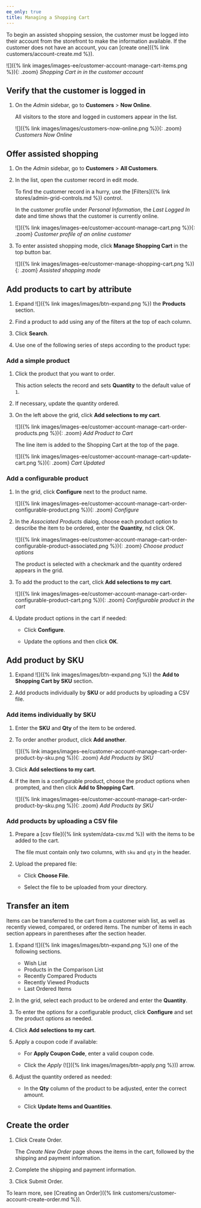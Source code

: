 ```yaml
---
ee_only: true
title: Managing a Shopping Cart
---
```


To begin an assisted shopping session, the customer must be logged into their account from the storefront to make the information available. If the customer does not have an account, you can [create one]({% link customers/account-create.md %}).

![]({% link images/images-ee/customer-account-manage-cart-items.png %}){: .zoom}
_Shopping Cart in in the customer account_

## Verify that the customer is logged in

1. On the _Admin_ sidebar, go to **Customers** > **Now Online**.

   All visitors to the store and logged in customers appear in the list.

   ![]({% link images/images/customers-now-online.png %}){: .zoom}
   _Customers Now Online_

## Offer assisted shopping

1. On the _Admin_ sidebar, go to **Customers** > **All Customers**.

1. In the list, open the customer record in edit mode.

   To find the customer record in a hurry, use the [Filters]({% link stores/admin-grid-controls.md %}) control.

   In the customer profile under _Personal Information_, the _Last Logged In_ date and time shows that the customer is currently online.

   ![]({% link images/images-ee/customer-account-manage-cart.png %}){: .zoom}
   _Customer profile of an online customer_

1. To enter assisted shopping mode, click **Manage Shopping Cart** in the top button bar.

   ![]({% link images/images-ee/customer-manage-shopping-cart.png %}){: .zoom}
   _Assisted shopping mode_

## Add products to cart by attribute

1. Expand ![]({% link images/images/btn-expand.png %}) the **Products** section.

1. Find a product to add using any of the filters at the top of each column.

1. Click **Search**.

1. Use one of the following series of steps according to the product type:

### Add a simple product

1. Click the product that you want to order.

   This action selects the record and sets **Quantity** to the default value of `1`.

1. If necessary, update the quantity ordered.

1. On the left above the grid, click **Add selections to my cart**.

   ![]({% link images/images-ee/customer-account-manage-cart-order-products.png %}){: .zoom}
   _Add Product to Cart_

   The line item is added to the Shopping Cart at the top of the page.

   ![]({% link images/images-ee/customer-account-manage-cart-update-cart.png %}){: .zoom}
   _Cart Updated_

### Add a configurable product

1. In the grid, click **Configure** next to the product name.

   ![]({% link images/images-ee/customer-account-manage-cart-order-configurable-product.png %}){: .zoom}
   _Configure_

1. In the _Associated Products_ dialog, choose each product option to describe the item to be ordered, enter the **Quantity**, nd click <span class="btn">OK<span/>.

   ![]({% link images/images-ee/customer-account-manage-cart-order-configurable-product-associated.png %}){: .zoom}
   _Choose product options_

   The product is selected with a checkmark and the quantity ordered appears in the grid.

1. To add the product to the cart, click **Add selections to my cart**.

   ![]({% link images/images-ee/customer-account-manage-cart-order-configurable-product-cart.png %}){: .zoom}
   _Configurable product in the cart_

1. Update product options in the cart if needed:

   - Click **Configure**.

   - Update the options and then click **OK**.

## Add product by SKU

1. Expand ![]({% link images/images/btn-expand.png %}) the **Add to Shopping Cart by SKU** section.

1. Add products individually by **SKU** or add products by uploading a CSV file.

### Add items individually by SKU

1. Enter the **SKU** and **Qty** of the item to be ordered.

1. To order another product, click **Add another**.

   ![]({% link images/images-ee/customer-account-manage-cart-order-product-by-sku.png %}){: .zoom}
   _Add Products by SKU_

1. Click **Add selections to my cart**.

1. If the item is a configurable product, choose the product options when prompted, and then click **Add to Shopping Cart**.

   ![]({% link images/images-ee/customer-account-manage-cart-order-product-by-sku.png %}){: .zoom}
   _Add Products by SKU_

### Add products by uploading a CSV file

1. Prepare a [csv file]({% link system/data-csv.md %}) with the items to be added to the cart.

   The file must contain only two columns, with `sku` and `qty` in the header.

1. Upload the prepared file:

   - Click **Choose File**.

   - Select the file to be uploaded from your directory.

## Transfer an item

Items can be transferred to the cart from a customer wish list, as well as recently viewed, compared, or ordered items. The number of items in each section appears in parentheses after the section header.

1. Expand ![]({% link images/images/btn-expand.png %}) one of the following sections.

   - Wish List
   - Products in the Comparison List
   - Recently Compared Products
   - Recently Viewed Products
   - Last Ordered Items

1. In the grid, select each product to be ordered and enter the **Quantity**.

1. To enter the options for a configurable product, click **Configure** and set the product options as needed.

1. Click **Add selections to my cart**.

1. Apply a coupon code if available:

   - For **Apply Coupon Code**, enter a valid coupon code.

   - Click the _Apply_ (![]({% link images/images/btn-apply.png %})) arrow.

1. Adjust the quantity ordered as needed:

   - In the **Qty** column of the product to be adjusted, enter the correct amount.

   - Click **Update Items and Quantities**.

## Create the order

1. Click <span class="btn">Create Order<span/>.

   The _Create New Order_ page shows the items in the cart, followed by the shipping and payment information.

1. Complete the shipping and payment information.

1. Click <span class="btn">Submit Order</span>.

To learn more, see [Creating an Order]({% link customers/customer-account-create-order.md %}).
